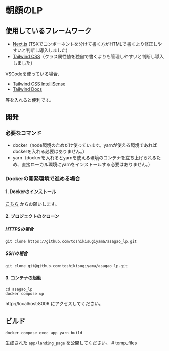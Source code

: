 # 朝顔のLP

## 使用しているフレームワーク
- [Next.js](https://nextjs.org/) (TSXでコンポーネントを分けて書く方がHTMLで書くより修正しやすいと判断し導入しました)
- [Tailwind CSS](https://tailwindcss.com/docs/guides/nextjs)（クラス属性値を独自で書くよりも管理しやすいと判断し導入しました）

VSCodeを使っている場合、

- [Tailwind CSS IntelliSense](https://marketplace.visualstudio.com/items?itemName=bradlc.vscode-tailwindcss)
- [Tailwind Docs](https://marketplace.visualstudio.com/items?itemName=austenc.tailwind-docs)

等を入れると便利です。

## 開発

### 必要なコマンド
- docker（node環境のためだけ使っています。yarnが使える環境であればdockerを入れる必要はありません。）
- yarn（dockerを入れるとyarnを使える環境のコンテナを立ち上げられるため、直接ローカル環境にyarnをインストールする必要はありません。）

### Dockerの開発環境で進める場合

#### 1. Dockerのインストール
[こちら](https://docs.docker.com/get-docker/) からお願いします。

#### 2. プロジェクトのクローン

##### HTTPSの場合

```
git clone https://github.com/toshikisugiyama/asagao_lp.git
```

##### SSHの場合
```
git clone git@github.com:toshikisugiyama/asagao_lp.git
```

#### 3. コンテナの起動

```
cd asagao_lp
docker compose up
```

http://localhost:8006 にアクセスしてください。

## ビルド

```
docker compose exec app yarn build
```

生成された `app/landing_page` を公開してください。
#   t e m p _ f i l e s  
 
